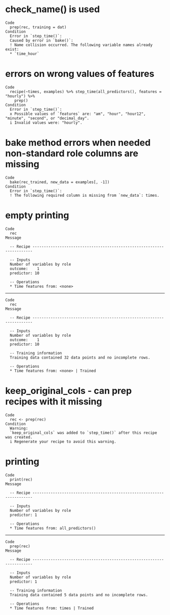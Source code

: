 # check_name() is used

    Code
      prep(rec, training = dat)
    Condition
      Error in `step_time()`:
      Caused by error in `bake()`:
      ! Name collision occurred. The following variable names already exist:
      * `time_hour`

# errors on wrong values of features

    Code
      recipe(~times, examples) %>% step_time(all_predictors(), features = "hourly") %>%
        prep()
    Condition
      Error in `step_time()`:
      x Possible values of `features` are: "am", "hour", "hour12", "minute", "second", or "decimal_day".
      i Invalid values were: "hourly".

# bake method errors when needed non-standard role columns are missing

    Code
      bake(rec_trained, new_data = examples[, -1])
    Condition
      Error in `step_time()`:
      ! The following required column is missing from `new_data`: times.

# empty printing

    Code
      rec
    Message
      
      -- Recipe ----------------------------------------------------------------------
      
      -- Inputs 
      Number of variables by role
      outcome:    1
      predictor: 10
      
      -- Operations 
      * Time features from: <none>

---

    Code
      rec
    Message
      
      -- Recipe ----------------------------------------------------------------------
      
      -- Inputs 
      Number of variables by role
      outcome:    1
      predictor: 10
      
      -- Training information 
      Training data contained 32 data points and no incomplete rows.
      
      -- Operations 
      * Time features from: <none> | Trained

# keep_original_cols - can prep recipes with it missing

    Code
      rec <- prep(rec)
    Condition
      Warning:
      `keep_original_cols` was added to `step_time()` after this recipe was created.
      i Regenerate your recipe to avoid this warning.

# printing

    Code
      print(rec)
    Message
      
      -- Recipe ----------------------------------------------------------------------
      
      -- Inputs 
      Number of variables by role
      predictor: 1
      
      -- Operations 
      * Time features from: all_predictors()

---

    Code
      prep(rec)
    Message
      
      -- Recipe ----------------------------------------------------------------------
      
      -- Inputs 
      Number of variables by role
      predictor: 1
      
      -- Training information 
      Training data contained 5 data points and no incomplete rows.
      
      -- Operations 
      * Time features from: times | Trained

